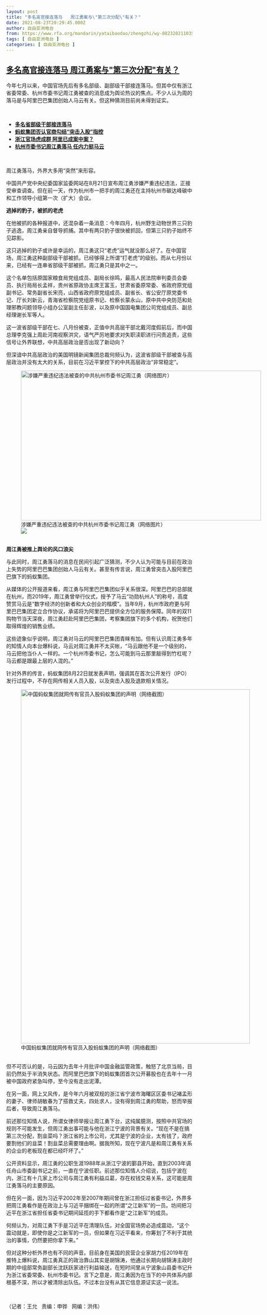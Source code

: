 ```yaml
---
layout: post
title: "多名高官接连落马   周江勇案与\"第三次分配\"有关？"
date: 2021-08-23T20:29:45.000Z
author: 自由亚洲电台
from: https://www.rfa.org/mandarin/yataibaodao/zhengzhi/wy-08232021103555.html
tags: [ 自由亚洲电台 ]
categories: [ 自由亚洲电台 ]
---
```

<!--1629750585000-->
[多名高官接连落马   周江勇案与"第三次分配"有关？](https://www.rfa.org/mandarin/yataibaodao/zhengzhi/wy-08232021103555.html)
------

<div>
<p></p><p>今年七月以来，中国官场先后有多名部级、副部级干部接连落马。但其中仅有浙江省委常委、杭州市委书记周江勇被查的消息成为舆论热议的焦点。不少人认为周的落马是与阿里巴巴集团创始人马云有关。但这种猜测目前尚未得到证实。</p><p><br/></p><ul><li><a href="https://www.rfa.org/mandarin/Xinwen/2-08172021105521.html"><strong>多名省部级干部接连落马</strong></a></li><li><a href="https://www.rfa.org/mandarin/Xinwen/5-08222021160441.html"><strong>蚂蚁集团否认官商勾结“突击入股”指控</strong></a></li><li><strong><a href="https://www.rfa.org/mandarin/Xinwen/1-08222021110400.html">浙江官场虎成群 阿里已成案中案？</a></strong></li><li><strong><a href="https://www.rfa.org/mandarin/Xinwen/8-08212021163401.html">杭州市委书记周江勇落马 任内力挺马云</a></strong></li></ul><p><br/></p><p>周江勇落马，外界大多用“突然”来形容。</p><p>中国共产党中央纪委国家监委网站在8月21日宣布周江勇涉嫌严重违纪违法，正接受审查调查。但在前一天，作为杭州市一把手的周江勇还在主持杭州市碳达峰碳中和工作领导小组第一次（扩大）会议。</p><p><strong>逃掉的豹子，被抓的老虎</strong></p><p>在他被抓的各种报道中，还混杂着一条消息：今年四月，杭州野生动物世界三只豹子逃逸，周江勇亲自督导抓捕。其中有两只豹子很快被抓回，但第三只豹子始终不见踪影。</p><p>这只逃掉的豹子或许是幸运的，周江勇这只“老虎”运气就没那么好了。在中国官场，周江勇这种副部级干部被抓，已经够得上所谓“打老虎”的级别。而从七月份以来，已经有一连串省部级干部被抓，周江勇只是其中之一。</p><p>这个名单包括原国家粮食局党组成员、副局长徐鸣，最高人民法院审判委员会委员、执行局局长孟祥，贵州省原政协主席王富玉，甘肃省委原常委、省政府原党组副书记、常务副省长宋亮，山西省政府原党组成员、副省长、省公安厅原党委书记、厅长刘新云，青海省检察院党组原书记、检察长蒙永山，原中共中央防范和处理邪教问题领导小组办公室副主任彭波，以及原中国国电集团公司党组成员、副总经理谢长军等人。</p><p>这一波省部级干部在七、八月份被查，正值中共高层干部北戴河度假前后，而中国总理李克强上周赴河南视察洪灾，语气严厉地要求对失职渎职进行问责追责，这些信号让外界联想，中共高层政治是否出现了新动向？</p><p>但深谙中共高层政治的美国明镜新闻集团总裁何频认为，这波省部级干部被查与高层政治并没有太大的关系，目前在习近平掌控下的中共高层政治“非常稳定”。</p><p><figure class="image-richtext image-inline captioned" style="width:650px;"><img alt="涉嫌严重违纪违法被查的中共杭州市委书记周江勇（网络图片）" height="405" src="https://www.rfa.org/mandarin/yataibaodao/zhengzhi/wy-08232021103555.html/wy0823.jpg/@@images/58267e43-1bdb-4022-86bc-2853bdd122aa.jpeg" title="wy0823.jpg" width="650"/><figcaption class="image-caption">涉嫌严重违纪违法被查的中共杭州市委书记周江勇（网络图片）</figcaption><small></small><div id="zoomattribute"><a data-caption="涉嫌严重违纪违法被查的中共杭州市委书记周江勇（网络图片）" data-fancybox="" href="https://www.rfa.org/mandarin/yataibaodao/zhengzhi/wy-08232021103555.html/wy0823.jpg" id="single_image" title="涉嫌严重违纪违法被查的中共杭州市委书记周江勇（网络图片）"><img src="/++plone++rfa-resources/img/icon-zoom.png"/></a></div></figure><br/><strong>周江勇被推上舆论的风口浪尖</strong></p><p>与此同时，周江勇落马的消息在民间引起广泛猜测，不少人认为可能与目前在政治上失势的阿里巴巴集团创始人马云有关。甚至有传言说，周江勇曾突击入股阿里巴巴旗下的蚂蚁集团。</p><p><span>从媒体的公开报道来看</span>，周江勇与阿里巴巴集团似乎关系很深。阿里巴巴的总部就在杭州，而2019年，周江勇曾举行仪式，授予了马云“功勋杭州人”的称号，高度赞赏马云是“数字经济的创新者和大众创业的楷模”。当年9月，杭州市政府更与阿里巴巴集团定立合作协议，承诺将为阿里巴巴提供全方位的服务保障。同年的双11购物节当天深夜，周江勇赶赴阿里巴巴集团，考察集团旗下的多个机构，祝贺他们取得辉煌的销售业绩。</p><p>这些迹象似乎说明，周江勇对马云的阿里巴巴集团青睐有加。但有认识周江勇多年的知情人向本台爆料说，马云对周江勇并不太买帐，“马云跟他不是一个级别的，马云把他当仆人一样的。一个杭州市委书记，怎么可能到马云那里敲得到竹杠呢？马云都是跟最上层的人混的。”</p><p>针对外界的传言，蚂蚁集团8月22日就发表声明，强调其在首次公开发行（IPO）发行过程中，不存在网传相关人员入股，以及突击入股及退款相关情况。</p><p><figure class="image-richtext image-inline captioned" style="width:620px;"><img alt="中国蚂蚁集团就网传有官员入股蚂蚁集团的声明（网络截图）" height="958" src="https://www.rfa.org/mandarin/yataibaodao/zhengzhi/wy-08232021103555.html/wy0823a.jpg/@@images/f0d26f2f-ea27-41ba-9cfa-33ed1e1c0866.jpeg" title="wy0823a.jpg" width="620"/><figcaption class="image-caption">中国蚂蚁集团就网传有官员入股蚂蚁集团的声明（网络截图）</figcaption><small></small></figure></p><p><br/>但不可否认的是，马云因为去年十月批评中国金融监管政策，触怒了北京当局，目前仍然处于半消失状态。而阿里巴巴旗下的蚂蚁集团首次公开募股也在去年十一月被中国政府紧急叫停，至今没有走出泥潭。</p><p>在另一面，网上又风传，是今年六月被双规的浙江省宁波市海曙区区委书记褚孟形的妻子、律师胡敏春为了搭救丈夫，四处求人，没有得到周江勇的帮助，怒而举报后者，导致周江勇落马。</p><p>前述那位知情人说，所谓女律师举报让周江勇下台，这纯属臆测，按照中共官场的规则不可能发生，但周江勇出事可能与他在浙江宁波的背景有关。“现在不是在搞第三次分配，割韭菜吗？浙江省的上市公司，尤其是宁波的企业，太有钱了，政府要割他们的韭菜！割韭菜总需要理由啊。据我所知，现在宁波凡是和周江勇有关系的企业的老板现在都已经吓坏了。”</p><p>公开资料显示，周江勇的公职生涯1988年从浙江宁波的鄞县开始，直到2003年调任舟山市委副书记之前，一直在宁波任职。前述那位知情人介绍说，包括宁波在内，浙江有十几家上市公司与周江勇有利益瓜葛，存在权钱交易关系，这可能是周江勇落马的主要原因。</p><p>但在另一面，因为习近平2002年至2007年期间曾在浙江担任过省委书记，外界多把周江勇看作是在政治上与习近平捆绑在一起的所谓“之江新军”的一员。坊间把习近平在浙江省担任省委书记期间延揽的手下都看作是“之江新军”的成员。</p><p>何频认为，对周江勇下手是习近平在清理队伍，对全国官场势必造成震动，“这个震动就是，即使你是之江新军的一员，但如果在习近平看来，你筹划了不利于其统治的事情，仍然要把你拿下来。”</p><p>但对这种分析外界也有不同的声音。目前身在美国的民营企业家胡力任2019年在推特上爆料说，周江勇真正的政治靠山其实是胡锦涛，他通过长期向胡锦涛主政时期的中组部常务副部长沈跃跃家进行利益输送，在短时间里从宁波象山县委书记升为浙江省委常委、杭州市委书记。言下之意是，周江勇因为在当下的中共体系内部根基不深，所以才被清除出队伍。不过本台没有从其它信息源证实这一说法。</p><p><br/></p><p>（记者：王允   责编：申铧   网编：洪伟）</p>
</div>
